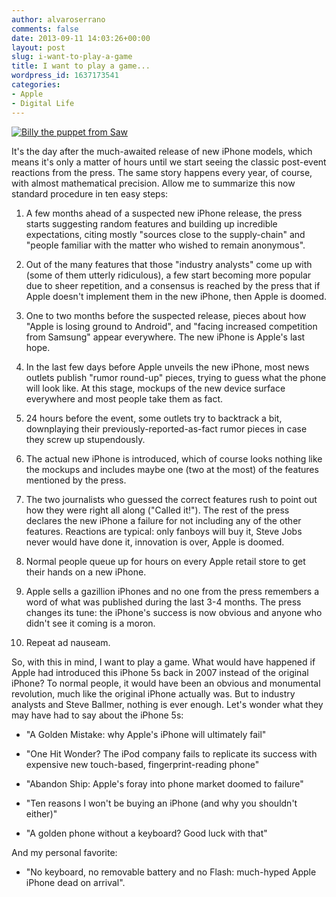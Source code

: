 ```yaml
---
author: alvaroserrano
comments: false
date: 2013-09-11 14:03:26+00:00
layout: post
slug: i-want-to-play-a-game
title: I want to play a game...
wordpress_id: 1637173541
categories:
- Apple
- Digital Life
---
```


[![Billy the puppet from Saw](http://farm6.staticflickr.com/5255/5535385585_6d6abd8d23.jpg)](http://www.flickr.com/photos/carlwalker74/5535385585/)

It's the day after the much-awaited release of new iPhone models, which means it's only a matter of hours until we start seeing the classic post-event reactions from the press. The same story happens every year, of course, with almost mathematical precision. Allow me to summarize this now standard procedure in ten easy steps:




1) A few months ahead of a suspected new iPhone release, the press starts suggesting random features and building up incredible expectations, citing mostly "sources close to the supply-chain" and "people familiar with the matter who wished to remain anonymous". 

2) Out of the many features that those "industry analysts" come up with (some of them utterly ridiculous), a few start becoming more popular due to sheer repetition, and a consensus is reached by the press that if Apple doesn't implement them in the new iPhone, then Apple is doomed.

3) One to two months before the suspected release, pieces about how "Apple is losing ground to Android", and "facing increased competition from Samsung" appear everywhere. The new iPhone is Apple's last hope.

4) In the last few days before Apple unveils the new iPhone, most news outlets publish "rumor round-up" pieces, trying to guess what the phone will look like. At this stage, mockups of the new device surface everywhere and most people take them as fact.

5) 24 hours before the event, some outlets try to backtrack a bit, downplaying their previously-reported-as-fact rumor pieces in case they screw up stupendously. 

6) The actual new iPhone is introduced, which of course looks nothing like the mockups and includes maybe one (two at the most) of the features mentioned by the press.

7) The two journalists who guessed the correct features rush to point out how they were right all along ("Called it!"). The rest of the press declares the new iPhone a failure for not including any of the other features. Reactions are typical: only fanboys will buy it, Steve Jobs never would have done it, innovation is over, Apple is doomed.

8) Normal people queue up for hours on every Apple retail store to get their hands on a new iPhone.

9) Apple sells a gazillion iPhones and no one from the press remembers a word of what was published during the last 3-4 months. The press changes its tune: the iPhone's success is now obvious and anyone who didn't see it coming is a moron.

10) Repeat ad nauseam.


So, with this in mind, I want to play a game. What would have happened if Apple had introduced this iPhone 5s back in 2007 instead of the original iPhone? To normal people, it would have been an obvious and monumental revolution, much like the original iPhone actually was. But to industry analysts and Steve Ballmer, nothing is ever enough. Let's wonder what they may have had to say about the iPhone 5s:


- "A Golden Mistake: why Apple's iPhone will ultimately fail"

- "One Hit Wonder? The iPod company fails to replicate its success with expensive new touch-based, fingerprint-reading phone"

- "Abandon Ship: Apple's foray into phone market doomed to failure"

- "Ten reasons I won't be buying an iPhone (and why you shouldn't either)"

- "A golden phone without a keyboard? Good luck with that"

And my personal favorite:


- "No keyboard, no removable battery and no Flash: much-hyped Apple iPhone dead on arrival".
